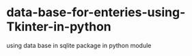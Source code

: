 # data-base-for-enteries-using-Tkinter-in-python
using data base in sqlite package in python module 
